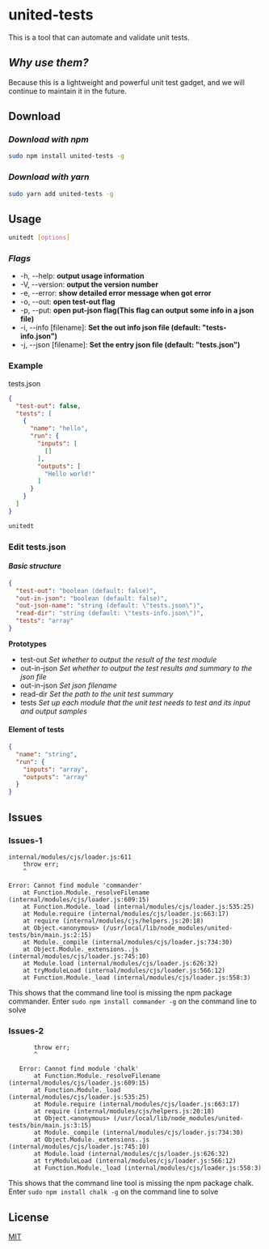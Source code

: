 # united-tests
This is a tool that can automate and validate unit tests.

## _Why use them?_
Because this is a lightweight and powerful unit test gadget, and we will continue to maintain it in the future.

## Download
### _Download with npm_
```bash
sudo npm install united-tests -g
```
### _Download with yarn_
```bash
sudo yarn add united-tests -g
```

## Usage
```bash
unitedt [options]
```
### _Flags_
- -h, --help: __output usage information__
- -V, --version: __output the version number__
- -e, --error: __show detailed error message when got error__
- -o, --out: __open test-out flag__
- -p, --put: __open put-json flag(This flag can output some info in a json file)__
- -i, --info [filename]: __Set the out info json file (default: "tests-info.json")__
- -j, --json [filename]: __Set the entry json file (default: "tests.json")__
### Example
tests.json
```json
{
  "test-out": false,
  "tests": [
    {
      "name": "hello",
      "run": {
        "inputs": [
          []
        ],
        "outputs": [
          "Hello world!"
        ]
      }
    }
  ]
}
```
```bash
unitedt
```

### Edit tests.json
#### _Basic structure_
```json
{
  "test-out": "boolean (default: false)",
  "out-in-json": "boolean (default: false)",
  "out-json-name": "string (default: \"tests.json\")",
  "read-dir": "string (default: \"tests-info.json\")",
  "tests": "array"
}
```
__Prototypes__  
- test-out _Set whether to output the result of the test module_
- out-in-json _Set whether to output the test results and summary to the json file_
- out-in-json _Set json filename_
- read-dir _Set the path to the unit test summary_
- tests _Set up each module that the unit test needs to test and its input and output samples_

#### Element of tests
```json
{
  "name": "string",
  "run": {
    "inputs": "array",
    "outputs": "array"
  }
}
```


## Issues
### Issues-1
```
internal/modules/cjs/loader.js:611
    throw err;
    ^

Error: Cannot find module 'commander'
    at Function.Module._resolveFilename (internal/modules/cjs/loader.js:609:15)
    at Function.Module._load (internal/modules/cjs/loader.js:535:25)
    at Module.require (internal/modules/cjs/loader.js:663:17)
    at require (internal/modules/cjs/helpers.js:20:18)
    at Object.<anonymous> (/usr/local/lib/node_modules/united-tests/bin/main.js:2:15)
    at Module._compile (internal/modules/cjs/loader.js:734:30)
    at Object.Module._extensions..js (internal/modules/cjs/loader.js:745:10)
    at Module.load (internal/modules/cjs/loader.js:626:32)
    at tryModuleLoad (internal/modules/cjs/loader.js:566:12)
    at Function.Module._load (internal/modules/cjs/loader.js:558:3)
```
This shows that the command line tool is missing the npm package commander.
Enter `sudo npm install commander -g` on the command line to solve

### Issues-2
```internal/modules/cjs/loader.js:611
       throw err;
       ^
   
   Error: Cannot find module 'chalk'
       at Function.Module._resolveFilename (internal/modules/cjs/loader.js:609:15)
       at Function.Module._load (internal/modules/cjs/loader.js:535:25)
       at Module.require (internal/modules/cjs/loader.js:663:17)
       at require (internal/modules/cjs/helpers.js:20:18)
       at Object.<anonymous> (/usr/local/lib/node_modules/united-tests/bin/main.js:3:15)
       at Module._compile (internal/modules/cjs/loader.js:734:30)
       at Object.Module._extensions..js (internal/modules/cjs/loader.js:745:10)
       at Module.load (internal/modules/cjs/loader.js:626:32)
       at tryModuleLoad (internal/modules/cjs/loader.js:566:12)
       at Function.Module._load (internal/modules/cjs/loader.js:558:3)
```
This shows that the command line tool is missing the npm package chalk.
Enter `sudo npm install chalk -g` on the command line to solve

## License
[MIT](https://github.com/qianduanXIAOHAOZI/united-tests/blob/master/LICENSE)